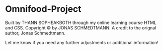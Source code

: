 # Omnifood-Project
Built by THANN SOPHEAKBOTH through my online learning course HTML and CSS. Copyright © by JONAS SCHMEDTMANN. A credit to the orignal author, Jonas Schmedtmann.

Let me know if you need any further adjustments or additional information!






